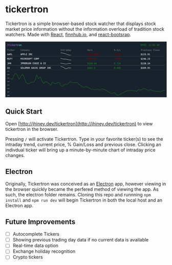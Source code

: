 # tickertron

Tickertron is a simple browser-based stock watcher that displays stock market price information without the information overload of tradition stock watchers. Made with [React](https://reactjs.org/), [finnhub.io](https://finnhub.io/), and [react-bootsrap](https://react-bootstrap.github.io/).

![GitHub Logo](/public/tickertronexample.png)

## Quick Start
Open [http://jhiney.dev/tickertron](http://jhiney.dev/tickertron) to view tickertron in the browser.

Pressing `/` will activate Tickertron. Type in your favorite ticker(s) to see the intraday trend, current price, % Gain/Loss and previous close. Clicking an indivdual ticker will bring up a minute-by-minute chart of intraday price changes.

## Electron
Originally, Tickertron was conceived as an [Electron](https://www.electronjs.org/) app, however viewing in the browser quickly became the perfered method of viewing the app.
As such, the electron folder remains. Cloning this repo and runnning `npm install` and `npm run dev` will begin Tickertron in both the local host and an Electron app.

## Future Improvements
- [ ] Autocomplete Tickers
- [ ] Showing previous trading day data if no current data is available
- [ ] Real-time data option
- [ ] Exchange holiday recognition
- [ ] Crypto tickers
